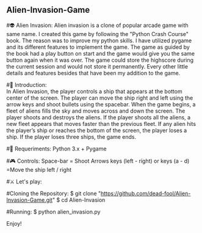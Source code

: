## Alien-Invasion-Game

#👽 Alien Invasion: 
Alien invasion is a clone of popular arcade game with same name. I created this game by following the "Python Crash Course" book. The reason was to improve my python skills. I have utilized pygame and its different features to implement the game. The game as guided by the book had a play button on start and
the game would give you the same button again when it was over. The game could store the highscore during the current session and would not
store it permanently. 
Every other little details and features besides that have been my addition to the game.

#🚀 Introduction:  
In Alien Invasion, the player controls a ship that appears at the bottom center of the screen. The player can move the ship right and left using the arrow keys and shoot bullets using the spacebar. When the game begins, a fleet of aliens fills the sky and moves across and down the screen. The player shoots and destroys the aliens. If the player shoots all the aliens, a new fleet appears that moves faster than the previous fleet. If any alien hits the player’s ship or reaches the bottom of the screen, the player loses a ship. If the player loses three ships, the game ends.

#🔧 Requeriments: 
Python 3.x +
Pygame

#🎮 Controls:
Space-bar = Shoot
Arrows keys (left - right) or keys (a - d) =Move the ship left / right

#⚔ Let's play: 

#Cloning the Repository: 
$ git clone "https://github.com/dead-fool/Alien-Invasion-Game.git"
$ cd Alien-Invasion

#Running:
$ python alien_invasion.py

Enjoy!
